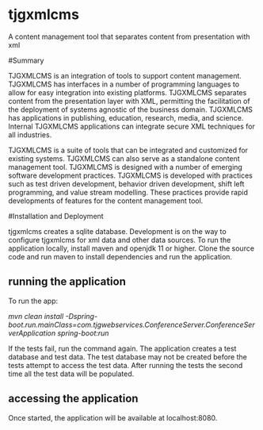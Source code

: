 # tjgxmlcms
A content management tool that separates content from presentation with xml

#Summary

TJGXMLCMS is an integration of tools to support content management.  TJGXMLCMS has interfaces in a number of programming languages to allow for easy integration into existing platforms.  TJGXMLCMS separates content from the presentation layer with XML, permitting the facilitation of the deployment of systems agnostic of the business domain.  TJGXMLCMS has applications in publishing, education, research, media, and science.  Internal TJGXMLCMS applications can integrate secure XML techniques for all industries.

TJGXMLCMS is a suite of tools that can be integrated and customized for existing systems.  TJGXMLCMS can also serve as a standalone content management tool.  TJGXMLCMS is designed with a number of emerging software development practices.  TJGXMLCMS is developed with practices such as test driven development, behavior driven development, shift left programming, and value stream modelling.  These practices provide rapid developments of features for the content management tool.

#Installation and Deployment

tjgxmlcms creates a sqlite database.  Development is on the way to configure tjgxmlcms for xml data and other data sources.  To run the application locally, install maven and openjdk 11 or higher.  Clone the source code and run maven to install dependencies and run the application.

## running the application
To run the app:

*mvn clean install -Dspring-boot.run.mainClass=com.tjgwebservices.ConferenceServer.ConferenceServerApplication spring-boot:run*

If the tests fail, run the command again.  The application creates a test database and test data.  The test database may not be created before the tests attempt to access the test data. After running the tests the second time all the test data will be populated.

## accessing the application

Once started, the application will be available at localhost:8080.  
